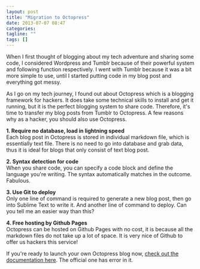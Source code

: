 ```yaml
---
layout: post
title: "Migration to Octopress"
date: 2013-07-07 08:47
categories:
tagline: ""
tags: []
---
```


When I first thought of blogging about my tech adventure and sharing some code, I considered Wordpress and Tumblr because of their powerful system and following function respectively. I went with Tumblr because it was a bit more simple to use, until I started putting code in my blog post and everything got messy.

As I go on my tech journey, I found out about Octopress which is a blogging framework for hackers. It does take some technical skills to install and get it running, but it is the perfect blogging system to share code. Therefore, it's time to transfer my blog posts from Tumblr to Octopress. A few reasons why as a hacker, you should also use Octopress.

<strong>1. Require no database, load in lightning speed</strong><br>
Each blog post in Octopress is stored in individual markdown file, which is essentially text file. There is no need to go into database and grab data, thus it is ideal for blogs that only consist of text blog post.

<strong>2. Syntax detection for code</strong><br>
When you share code, you can specify a code block and define the language you're writing. The syntax automatically matches in the outcome. Fabulous.

<strong>3. Use Git to deploy</strong><br>
Only one line of command is required to generate a new blog post, then go into Sublime Text to write it. And another line of command to deploy. Can you tell me an easier way than this?

<strong>4. Free hosting by Github Pages</strong><br>
Octopress can be hosted on Github Pages with no cost, it is because all the markdown files do not take up a lot of space. It is very nice of Github to offer us hackers this service!

If you're ready to launch your own Octopress blog now, <a href="http://www.moncefbelyamani.com/how-to-install-and-configure-octopress-on-a-mac/">check out the documentation here</a>. The official one has error in it.